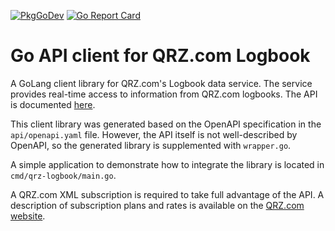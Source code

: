 [![PkgGoDev](https://pkg.go.dev/badge/github.com/k0swe/qrz-logbook)](https://pkg.go.dev/github.com/k0swe/qrz-logbook)
[![Go Report Card](https://goreportcard.com/badge/github.com/k0swe/qrz-logbook)](https://goreportcard.com/report/github.com/k0swe/qrz-logbook)

# Go API client for QRZ.com Logbook

A GoLang client library for QRZ.com's Logbook data service. The service 
provides real-time access to information from QRZ.com logbooks. The API is
documented [here](https://www.qrz.com/docs/logbook/QRZLogbookAPI.html).

This client library was generated based on the OpenAPI specification in
the `api/openapi.yaml` file. However, the API itself is not well-described by
OpenAPI, so the generated library is supplemented with `wrapper.go`.

A simple application to demonstrate how to integrate the library is located in
`cmd/qrz-logbook/main.go`.
 
A QRZ.com XML subscription is required to take full advantage of the API. A
description of subscription plans and rates is available on the 
[QRZ.com website](http://www.qrz.com/i/subscriptions.html).
